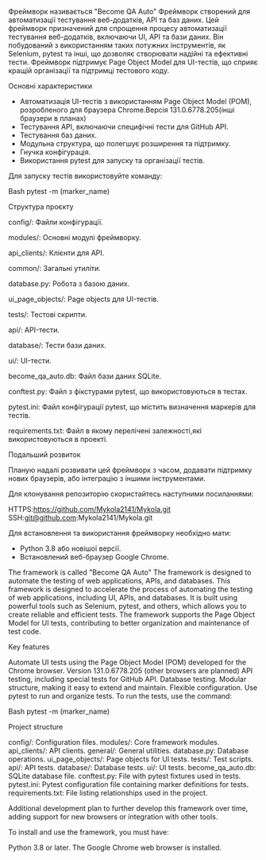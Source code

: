 Фреймворк називається "Become QA Auto"
Фреймворк створений для автоматизації тестування веб-додатків, API та баз даних.
Цей фреймворк призначений для спрощення процесу автоматизації тестування веб-додатків, включаючи UI, API та бази даних. 
Він побудований з використанням таких потужних інструментів, як Selenium, pytest та інші, що дозволяє створювати надійні та ефективні тести. 
Фреймворк підтримує Page Object Model для UI-тестів, що сприяє кращій організації та підтримці тестового коду.

Основні характеристики
*   Автоматизація UI-тестів з використанням Page Object Model (POM),  розробленого для браузера Chrome.Версія 131.0.6778.205(інші браузери в планах)
*   Тестування API, включаючи специфічні тести для GitHub API.
*   Тестування баз даних.
*   Модульна структура, що полегшує розширення та підтримку.
*   Гнучка конфігурація.
*   Використання pytest для запуску та організації тестів.

Для запуску тестів використовуйте команду:

Bash
pytest -m (marker_name)

Структура проєкту

config/: Файли конфігурації.

modules/: Основні модулі фреймворку.

api_clients/: Клієнти для API.

common/: Загальні утиліти.

database.py: Робота з базою даних.

ui_page_objects/: Page objects для UI-тестів.

tests/: Тестові скрипти.

api/: API-тести.

database/: Тести бази даних.

ui/: UI-тести.

become_qa_auto.db: Файл бази даних SQLite.

conftest.py: Файл з фікстурами pytest, що використовуються в тестах.

pytest.ini: Файл конфігурації pytest, що містить визначення маркерів для тестів.

requirements.txt: Файл в якому перелічені залежності,які використовуються в проекті.

Подальший розвиток

Планую надалі розвивати цей фреймворк з часом, додавати підтримку нових браузерів, або інтеграцію з іншими інструментами.

Для клонування репозиторію скористайтесь наступними посиланнями:

HTTPS:https://github.com/Mykola2141/Mykola.git
SSH:git@github.com:Mykola2141/Mykola.git

Для встановлення та використання фреймворку необхідно мати:

*   Python 3.8 або новішої версії.
*   Встановлений веб-браузер Google Chrome.


The framework is called "Become QA Auto" The framework is designed to automate the testing of web applications, APIs, and databases. This framework is designed to accelerate the process of automating the testing of web applications, including UI, APIs, and databases. It is built using powerful tools such as Selenium, pytest, and others, which allows you to create reliable and efficient tests. The framework supports the Page Object Model for UI tests, contributing to better organization and maintenance of test code.

Key features

Automate UI tests using the Page Object Model (POM) developed for the Chrome browser. Version 131.0.6778.205 (other browsers are planned)
API testing, including special tests for GitHub API.
Database testing.
Modular structure, making it easy to extend and maintain.
Flexible configuration.
Use pytest to run and organize tests.
To run the tests, use the command:

Bash pytest -m (marker_name)

Project structure

config/: Configuration files. modules/: Core framework modules. api_clients/: API clients. general/: General utilities. database.py: Database operations. ui_page_objects/: Page objects for UI tests. tests/: Test scripts. api/: API tests. database/: Database tests. ui/: UI tests. become_qa_auto.db: SQLite database file. conftest.py: File with pytest fixtures used in tests. pytest.ini: Pytest configuration file containing marker definitions for tests. requirements.txt: File listing relationships used in the project.

Additional development plan to further develop this framework over time, adding support for new browsers or integration with other tools.

To install and use the framework, you must have:

Python 3.8 or later.
The Google Chrome web browser is installed.
